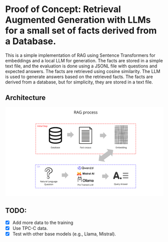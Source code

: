# Proof of Concept: Retrieval Augmented Generation with LLMs for a small set of facts derived from a Database.

This is a simple implementation of RAG using Sentence Transformers for embeddings and a local LLM for generation. The facts are stored in a simple text file, and the evaluation is done using a JSONL file with questions and expected answers. The facts are retrieved using cosine similarity. The LLM is used to generate answers based on the retrieved facts. The facts are derived from a database, but for simplicity, they are stored in a text file.

## Architecture

![Architecture](./2.png)

## TODO:

- [x] Add more data to the training
- [x] Use TPC-C data.
- [x] Test with other base models (e.g., Llama, Mistral).
